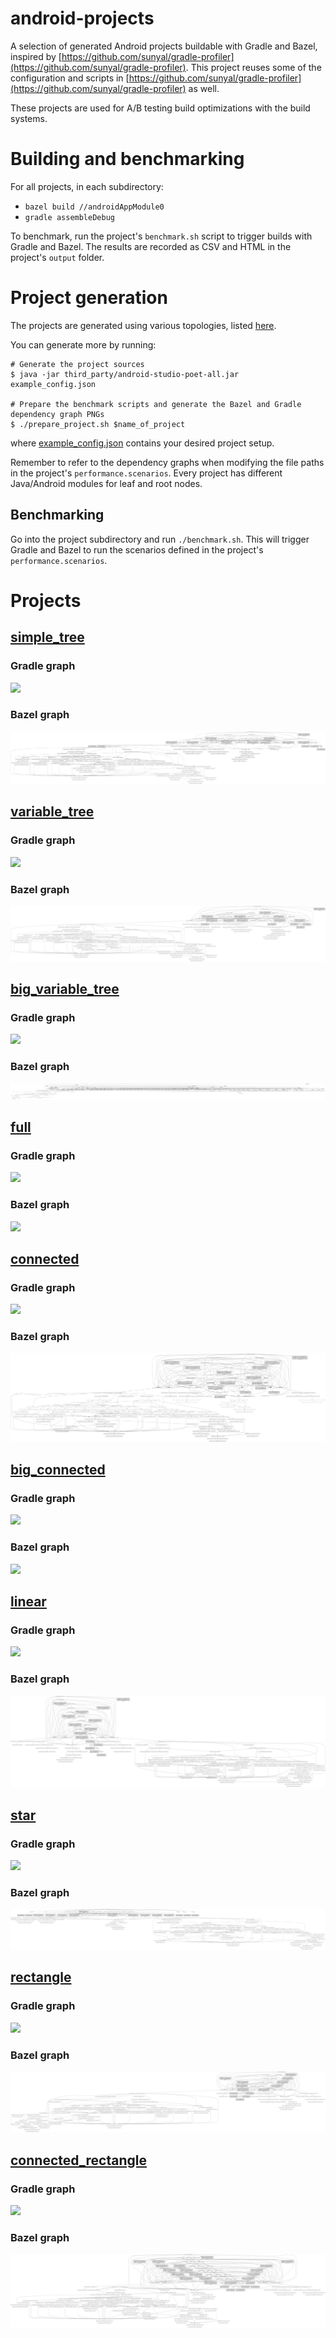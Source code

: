 # android-projects

A selection of generated Android projects buildable with Gradle and Bazel,
inspired by
[https://github.com/sunyal/gradle-profiler](https://github.com/sunyal/gradle-profiler).
This project reuses some of the configuration and scripts in
[https://github.com/sunyal/gradle-profiler](https://github.com/sunyal/gradle-profiler)
as well.

These projects are used for A/B testing build optimizations with the build systems.

# Building and benchmarking

For all projects, in each subdirectory:

- `bazel build //androidAppModule0`
- `gradle assembleDebug`

To benchmark, run the project's `benchmark.sh` script to trigger builds with
Gradle and Bazel. The results are recorded as CSV and HTML in the project's
`output` folder.

# Project generation

The projects are generated using various topologies, listed
[here](https://github.com/android/android-studio-poet/commit/d7a97aa679438aedac7229b50f72d9526552b8b7).

You can generate more by running:

```
# Generate the project sources
$ java -jar third_party/android-studio-poet-all.jar example_config.json

# Prepare the benchmark scripts and generate the Bazel and Gradle dependency graph PNGs
$ ./prepare_project.sh $name_of_project 
```

where [example_config.json](example_config.json) contains your desired project
setup.

Remember to refer to the dependency graphs when modifying the file paths in the
project's `performance.scenarios`. Every project has different Java/Android
modules for leaf and root nodes.

## Benchmarking

Go into the project subdirectory and run `./benchmark.sh`. This will trigger
Gradle and Bazel to run the scenarios defined in the project's
`performance.scenarios`.

# Projects

## [simple_tree](/simple_tree)

### Gradle graph

![](simple_tree/gradle_graph.png)

### Bazel graph

![](simple_tree/bazel_graph.png)

## [variable_tree](/variable_tree)

### Gradle graph

![](variable_tree/gradle_graph.png)

### Bazel graph

![](variable_tree/bazel_graph.png)

## [big_variable_tree](/big_variable_tree)

### Gradle graph

![](big_variable_tree/gradle_graph.png)

### Bazel graph

![](big_variable_tree/bazel_graph.png)

## [full](/full)

### Gradle graph

![](full/gradle_graph.png)

### Bazel graph

![](full/bazel_graph.png)

## [connected](/connected)

### Gradle graph

![](connected/gradle_graph.png)

### Bazel graph

![](connected/bazel_graph.png)

## [big_connected](/big_connected)

### Gradle graph

![](big_connected/gradle_graph.png)

### Bazel graph

![](big_connected/bazel_graph.png)

## [linear](/linear)

### Gradle graph

![](linear/gradle_graph.png)

### Bazel graph

![](linear/bazel_graph.png)

## [star](/star)

### Gradle graph

![](star/gradle_graph.png)

### Bazel graph

![](star/bazel_graph.png)

## [rectangle](/rectangle)

### Gradle graph

![](rectangle/gradle_graph.png)

### Bazel graph

![](rectangle/bazel_graph.png)

## [connected_rectangle](/connected_rectangle)

### Gradle graph

![](connected_rectangle/gradle_graph.png)

### Bazel graph

![](connected_rectangle/bazel_graph.png)
